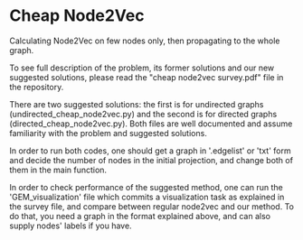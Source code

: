 # Cheap Node2Vec
Calculating Node2Vec on few nodes only, then propagating to the whole graph. 

To see full description of the problem, its former solutions and our new suggested solutions, please read the "cheap node2vec survey.pdf"
file in the repository.

There are two suggested solutions: the first is for undirected graphs (undirected_cheap_node2vec.py) and the second is for directed graphs (directed_cheap_node2vec.py).
Both files are well documented and assume familiarity with the problem and suggested solutions.

In order to run both codes, one should get a graph in  '.edgelist' or 'txt' form and decide the number of nodes in the initial projection, and change both of them in the main function. 

In order to check performance of the suggested method, one can run the 'GEM_visualization' file which commits a visualization task as explained in the survey file, and compare between regular node2vec and our method.
To do that, you need a graph in the format explained above, and can also supply nodes' labels if you have.
